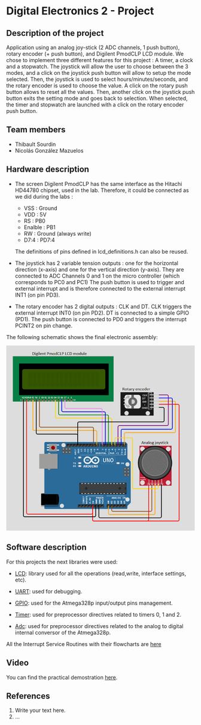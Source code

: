 # Digital Electronics 2 - Project

## Description of the project

Application using an analog joy-stick (2 ADC channels, 1 push button), rotary encoder (+ push button), and Digilent PmodCLP LCD module.
We chose to implement three different features for this project : A timer, a clock and a stopwatch. The joystick will allow the user to choose between the 3 modes, and a click on the joystick push button will allow to setup the mode selected. Then, the joystick is used to select hours/minutes/seconds, and the rotary encoder is used to choose the value. A click on the rotary push button allows to reset all the values. Then, another click on the joystick push button exits the setting mode and goes back to selection. When selected, the timer and stopwatch are launched with a click on the rotary encoder push button.

## Team members

* Thibault Sourdin
* Nicolás González Mazuelos

## Hardware description

- The screen Digilent PmodCLP has the same interface as the Hitachi HD44780 chipset, used in the lab. Therefore, it could be connected as we did during the labs :
  - VSS : Ground
  - VDD : 5V
  - RS : PB0
  - Enalble : PB1
  - RW : Ground (always write)
  - D7:4 : PD7:4

  The definitions of pins defined in lcd_definitions.h can also be reused.

- The joystick has 2 variable tension outputs : one for the horizontal direction (x-axis) and one for the vertical direction (y-axis). They are connected to ADC Channels 0 and 1 on the micro controller (which corresponds to PC0 and PC1) The push button is used to trigger and external interrupt and is therefore connected to the external interrupt INT1 (on pin PD3).

- The rotary encoder has 2 digital outputs : CLK and DT. CLK triggers the external interrupt INT0 (on pin PD2). DT is connected to a simple GPIO (PD1). The push button is connected to PD0 and triggers the interrupt PCINT2 on pin change.

The following schematic shows the final electronic assembly:

![](./Documentation/Hardware_schematics.png)

## Software description
For this projects the next libraries were used:
* [LCD](./lib/lcd): library used for all the operations (read,write, interface settings, etc).
* [UART](./lib/uart): used for debugging.

* [GPIO](./lib/gpio): used for the Atmega328p input/output pins management.
* [Timer](./include/timer.h): used for preprocessor directives related to timers 0, 1 and 2. 
* [Adc](./include/adc.h): used for preprocessor directives related to the analog to digital internal conversor of the Atmega328p.

All the Interrupt Service Routines with their flowcharts are [here](./Documentation)

## Video

You can find the practical demostration [here](https://www.youtube.com/watch?v=-vp1Gv8bRH0&ab_channel=NicoGM).

## References

1. Write your text here.
2. ...
